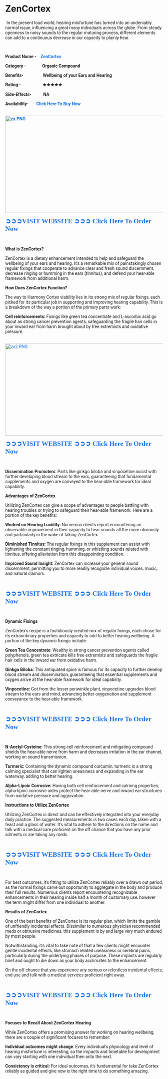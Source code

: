 # ZenCortex
<p>&nbsp;<span style="color: rgba(0, 0, 0, 0.87); font-family: Roboto, RobotoDraft, Helvetica, Arial, sans-serif; font-size: 14px;">In the present loud world, hearing misfortune has turned into an undeniably normal issue, influencing a great many individuals across the globe. From steady openness to noisy sounds to the regular maturing process, different elements can add to a continuous decrease in our capacity to plainly hear.</span></p><p style="-webkit-tap-highlight-color: transparent; color: rgba(0, 0, 0, 0.87); font-family: Roboto, RobotoDraft, Helvetica, Arial, sans-serif; font-size: 14px; user-select: text !important;">&nbsp;</p><p style="-webkit-tap-highlight-color: transparent; color: rgba(0, 0, 0, 0.87); font-family: Roboto, RobotoDraft, Helvetica, Arial, sans-serif; font-size: 14px; user-select: text !important;"><b style="-webkit-tap-highlight-color: transparent; user-select: text !important;">Product Name -&nbsp; &nbsp;&nbsp;<a data-saferedirecturl="https://www.google.com/url?hl=en-US&amp;q=https://iherbpharma.com/rssw&amp;source=gmail&amp;ust=1721606436906000&amp;usg=AOvVaw3rV_MiFUNcgIa_AwWaneHy" href="https://iherbpharma.com/rssw" rel="nofollow" style="-webkit-tap-highlight-color: transparent; color: #1a73e8; text-decoration-line: none; user-select: text !important;" target="_blank">ZenCortex</a></b></p><p style="-webkit-tap-highlight-color: transparent; color: rgba(0, 0, 0, 0.87); font-family: Roboto, RobotoDraft, Helvetica, Arial, sans-serif; font-size: 14px; user-select: text !important;"><b style="-webkit-tap-highlight-color: transparent; user-select: text !important;">Category -&nbsp;&nbsp;&nbsp;&nbsp;&nbsp;&nbsp;&nbsp;&nbsp;&nbsp; &nbsp;&nbsp;&nbsp;&nbsp;&nbsp;Organic Compound</b></p><p style="-webkit-tap-highlight-color: transparent; color: rgba(0, 0, 0, 0.87); font-family: Roboto, RobotoDraft, Helvetica, Arial, sans-serif; font-size: 14px; user-select: text !important;"><b style="-webkit-tap-highlight-color: transparent; user-select: text !important;">Benefits-&nbsp;&nbsp;&nbsp;&nbsp;&nbsp;&nbsp;&nbsp; &nbsp;&nbsp;&nbsp;&nbsp;&nbsp;&nbsp;&nbsp;&nbsp;&nbsp;&nbsp;Wellbeing of your Ears and Hearing</b></p><p style="-webkit-tap-highlight-color: transparent; color: rgba(0, 0, 0, 0.87); font-family: Roboto, RobotoDraft, Helvetica, Arial, sans-serif; font-size: 14px; user-select: text !important;"><b style="-webkit-tap-highlight-color: transparent; user-select: text !important;">Rating -&nbsp;&nbsp;&nbsp;&nbsp;&nbsp;&nbsp;&nbsp;&nbsp;&nbsp;&nbsp;&nbsp; &nbsp;&nbsp;&nbsp;&nbsp;&nbsp;&nbsp;&nbsp;&nbsp;</b><b style="-webkit-tap-highlight-color: transparent; user-select: text !important;"><span lang="EN-US" style="-webkit-tap-highlight-color: transparent; font-family: &quot;MS Mincho&quot;; user-select: text !important;">★★★★★</span></b></p><p style="-webkit-tap-highlight-color: transparent; color: rgba(0, 0, 0, 0.87); font-family: Roboto, RobotoDraft, Helvetica, Arial, sans-serif; font-size: 14px; user-select: text !important;"><b style="-webkit-tap-highlight-color: transparent; user-select: text !important;">Side-Effects-&nbsp;&nbsp;&nbsp;&nbsp;&nbsp;&nbsp;&nbsp;&nbsp; &nbsp;&nbsp;NA</b></p><p style="-webkit-tap-highlight-color: transparent; color: rgba(0, 0, 0, 0.87); font-family: Roboto, RobotoDraft, Helvetica, Arial, sans-serif; font-size: 14px; user-select: text !important;"><b style="-webkit-tap-highlight-color: transparent; user-select: text !important;">Availability-&nbsp;&nbsp;&nbsp;&nbsp;&nbsp;&nbsp;&nbsp;<a data-saferedirecturl="https://www.google.com/url?hl=en-US&amp;q=https://iherbpharma.com/rssw&amp;source=gmail&amp;ust=1721606436906000&amp;usg=AOvVaw3rV_MiFUNcgIa_AwWaneHy" href="https://iherbpharma.com/rssw" rel="nofollow" style="-webkit-tap-highlight-color: transparent; color: #1a73e8; text-decoration-line: none; user-select: text !important;" target="_blank">Click Here To Buy Now</a></b></p><p style="-webkit-tap-highlight-color: transparent; color: rgba(0, 0, 0, 0.87); font-family: Roboto, RobotoDraft, Helvetica, Arial, sans-serif; font-size: 14px; user-select: text !important;"><b style="-webkit-tap-highlight-color: transparent; user-select: text !important;">&nbsp;<a data-saferedirecturl="https://www.google.com/url?hl=en-US&amp;q=https://iherbpharma.com/rssw&amp;source=gmail&amp;ust=1721606436906000&amp;usg=AOvVaw3rV_MiFUNcgIa_AwWaneHy" href="https://iherbpharma.com/rssw" rel="nofollow" style="-webkit-tap-highlight-color: transparent; color: #1a73e8; text-decoration-line: none; user-select: text !important;" target="_blank"><img alt="zx.PNG" data-iml="6904.600000023842" height="311px" src="https://groups.google.com/group/zencortex-offical/attach/ace9e2d294be/zx.PNG?part=0.1&amp;view=1" style="-webkit-tap-highlight-color: transparent; border: none; user-select: text !important;" width="523px" /></a></b></p><p style="-webkit-tap-highlight-color: transparent; color: rgba(0, 0, 0, 0.87); font-family: Roboto, RobotoDraft, Helvetica, Arial, sans-serif; font-size: 14px; user-select: text !important;"><b style="-webkit-tap-highlight-color: transparent; user-select: text !important;"><span style="-webkit-tap-highlight-color: transparent; font-family: &quot;MS Mincho&quot;; font-size: 16pt; line-height: 24.5333px; user-select: text !important;"><a data-saferedirecturl="https://www.google.com/url?hl=en-US&amp;q=https://iherbpharma.com/rssw&amp;source=gmail&amp;ust=1721606436906000&amp;usg=AOvVaw3rV_MiFUNcgIa_AwWaneHy" href="https://iherbpharma.com/rssw" rel="nofollow" style="-webkit-tap-highlight-color: transparent; color: #1a73e8; text-decoration-line: none; user-select: text !important;" target="_blank">➲➲➲<span style="-webkit-tap-highlight-color: transparent; font-family: Calibri, &quot;sans-serif&quot;; user-select: text !important;">VISIT WEBSITE&nbsp;</span>➲➲➲<span style="-webkit-tap-highlight-color: transparent; font-family: Calibri, &quot;sans-serif&quot;; user-select: text !important;">&nbsp;Click Here To Order Now</span></a></span></b><b style="-webkit-tap-highlight-color: transparent; user-select: text !important;"></b></p><p style="-webkit-tap-highlight-color: transparent; color: rgba(0, 0, 0, 0.87); font-family: Roboto, RobotoDraft, Helvetica, Arial, sans-serif; font-size: 14px; user-select: text !important;">&nbsp;</p><p style="-webkit-tap-highlight-color: transparent; color: rgba(0, 0, 0, 0.87); font-family: Roboto, RobotoDraft, Helvetica, Arial, sans-serif; font-size: 14px; user-select: text !important;"><b style="-webkit-tap-highlight-color: transparent; user-select: text !important;">What is ZenCortex?</b></p><p style="-webkit-tap-highlight-color: transparent; color: rgba(0, 0, 0, 0.87); font-family: Roboto, RobotoDraft, Helvetica, Arial, sans-serif; font-size: 14px; user-select: text !important;">ZenCortex is a dietary enhancement intended to help and safeguard the wellbeing of your ears and hearing. It's a remarkable mix of painstakingly chosen regular fixings that cooperate to advance clear and fresh sound discernment, decrease ringing or humming in the ears (tinnitus), and defend your hear-able framework from additional harm.</p><p style="-webkit-tap-highlight-color: transparent; color: rgba(0, 0, 0, 0.87); font-family: Roboto, RobotoDraft, Helvetica, Arial, sans-serif; font-size: 14px; user-select: text !important;"><b style="-webkit-tap-highlight-color: transparent; user-select: text !important;">How Does ZenCortex Function?</b></p><p style="-webkit-tap-highlight-color: transparent; color: rgba(0, 0, 0, 0.87); font-family: Roboto, RobotoDraft, Helvetica, Arial, sans-serif; font-size: 14px; user-select: text !important;">The way to Harmony Cortex viability lies in its strong mix of regular fixings, each picked for its particular job in supporting and improving hearing capability. This is a breakdown of the way a portion of the primary parts work:</p><p style="-webkit-tap-highlight-color: transparent; color: rgba(0, 0, 0, 0.87); font-family: Roboto, RobotoDraft, Helvetica, Arial, sans-serif; font-size: 14px; user-select: text !important;"><b style="-webkit-tap-highlight-color: transparent; user-select: text !important;">Cell reinforcements:</b>&nbsp;Fixings like green tea concentrate and L-ascorbic acid go about as strong cancer prevention agents, safeguarding the fragile hair cells in your inward ear from harm brought about by free extremists and oxidative pressure.</p><p style="-webkit-tap-highlight-color: transparent; color: rgba(0, 0, 0, 0.87); font-family: Roboto, RobotoDraft, Helvetica, Arial, sans-serif; font-size: 14px; user-select: text !important;">&nbsp;<a data-saferedirecturl="https://www.google.com/url?hl=en-US&amp;q=https://iherbpharma.com/rssw&amp;source=gmail&amp;ust=1721606436906000&amp;usg=AOvVaw3rV_MiFUNcgIa_AwWaneHy" href="https://iherbpharma.com/rssw" rel="nofollow" style="-webkit-tap-highlight-color: transparent; color: #1a73e8; text-decoration-line: none; user-select: text !important;" target="_blank"><img alt="zx2.PNG" data-iml="6898.100000023842" height="294px" src="https://groups.google.com/group/zencortex-offical/attach/ace9e2d294be/zx2.PNG?part=0.2&amp;view=1" style="-webkit-tap-highlight-color: transparent; border: none; user-select: text !important;" width="534px" /></a></p><p style="-webkit-tap-highlight-color: transparent; color: rgba(0, 0, 0, 0.87); font-family: Roboto, RobotoDraft, Helvetica, Arial, sans-serif; font-size: 14px; user-select: text !important;"><b style="-webkit-tap-highlight-color: transparent; user-select: text !important;"><span style="-webkit-tap-highlight-color: transparent; font-family: &quot;MS Mincho&quot;; font-size: 16pt; line-height: 24.5333px; user-select: text !important;"><a data-saferedirecturl="https://www.google.com/url?hl=en-US&amp;q=https://iherbpharma.com/rssw&amp;source=gmail&amp;ust=1721606436906000&amp;usg=AOvVaw3rV_MiFUNcgIa_AwWaneHy" href="https://iherbpharma.com/rssw" rel="nofollow" style="-webkit-tap-highlight-color: transparent; color: #1a73e8; text-decoration-line: none; user-select: text !important;" target="_blank">➲➲➲<span style="-webkit-tap-highlight-color: transparent; font-family: Calibri, &quot;sans-serif&quot;; user-select: text !important;">VISIT WEBSITE&nbsp;</span>➲➲➲<span style="-webkit-tap-highlight-color: transparent; font-family: Calibri, &quot;sans-serif&quot;; user-select: text !important;">&nbsp;Click Here To Order Now</span></a></span></b></p><p style="-webkit-tap-highlight-color: transparent; color: rgba(0, 0, 0, 0.87); font-family: Roboto, RobotoDraft, Helvetica, Arial, sans-serif; font-size: 14px; user-select: text !important;">&nbsp;</p><p style="-webkit-tap-highlight-color: transparent; color: rgba(0, 0, 0, 0.87); font-family: Roboto, RobotoDraft, Helvetica, Arial, sans-serif; font-size: 14px; user-select: text !important;"><b style="-webkit-tap-highlight-color: transparent; user-select: text !important;">Dissemination Promoters</b>: Parts like ginkgo biloba and vinpocetine assist with further developing blood stream to the ears, guaranteeing that fundamental supplements and oxygen are conveyed to the hear-able framework for ideal capability.</p><p style="-webkit-tap-highlight-color: transparent; color: rgba(0, 0, 0, 0.87); font-family: Roboto, RobotoDraft, Helvetica, Arial, sans-serif; font-size: 14px; user-select: text !important;"><b style="-webkit-tap-highlight-color: transparent; user-select: text !important;">Advantages of ZenCortex</b></p><p style="-webkit-tap-highlight-color: transparent; color: rgba(0, 0, 0, 0.87); font-family: Roboto, RobotoDraft, Helvetica, Arial, sans-serif; font-size: 14px; user-select: text !important;">Utilizing ZenCortex can give a scope of advantages to people battling with hearing troubles or trying to safeguard their hear-able framework. Here are a portion of the key benefits:</p><p style="-webkit-tap-highlight-color: transparent; color: rgba(0, 0, 0, 0.87); font-family: Roboto, RobotoDraft, Helvetica, Arial, sans-serif; font-size: 14px; user-select: text !important;"><b style="-webkit-tap-highlight-color: transparent; user-select: text !important;">Worked on Hearing Lucidity:</b>&nbsp;Numerous clients report encountering an observable improvement in their capacity to hear sounds all the more obviously and particularly in the wake of taking ZenCortex.</p><p style="-webkit-tap-highlight-color: transparent; color: rgba(0, 0, 0, 0.87); font-family: Roboto, RobotoDraft, Helvetica, Arial, sans-serif; font-size: 14px; user-select: text !important;"><b style="-webkit-tap-highlight-color: transparent; user-select: text !important;">Diminished Tinnitus:</b>&nbsp;The regular fixings in this supplement can assist with lightening the constant ringing, humming, or whistling sounds related with tinnitus, offering alleviation from this disappointing condition.</p><p style="-webkit-tap-highlight-color: transparent; color: rgba(0, 0, 0, 0.87); font-family: Roboto, RobotoDraft, Helvetica, Arial, sans-serif; font-size: 14px; user-select: text !important;"><b style="-webkit-tap-highlight-color: transparent; user-select: text !important;">Improved Sound Insight:</b>&nbsp;ZenCortex can increase your general sound discernment, permitting you to more readily recognize individual voices, music, and natural clamors.</p><p style="-webkit-tap-highlight-color: transparent; color: rgba(0, 0, 0, 0.87); font-family: Roboto, RobotoDraft, Helvetica, Arial, sans-serif; font-size: 14px; user-select: text !important;">&nbsp;</p><p style="-webkit-tap-highlight-color: transparent; color: rgba(0, 0, 0, 0.87); font-family: Roboto, RobotoDraft, Helvetica, Arial, sans-serif; font-size: 14px; user-select: text !important;"><b style="-webkit-tap-highlight-color: transparent; user-select: text !important;"><span style="-webkit-tap-highlight-color: transparent; font-family: &quot;MS Mincho&quot;; font-size: 16pt; line-height: 24.5333px; user-select: text !important;"><a data-saferedirecturl="https://www.google.com/url?hl=en-US&amp;q=https://iherbpharma.com/rssw&amp;source=gmail&amp;ust=1721606436906000&amp;usg=AOvVaw3rV_MiFUNcgIa_AwWaneHy" href="https://iherbpharma.com/rssw" rel="nofollow" style="-webkit-tap-highlight-color: transparent; color: #1a73e8; text-decoration-line: none; user-select: text !important;" target="_blank">➲➲➲<span style="-webkit-tap-highlight-color: transparent; font-family: Calibri, &quot;sans-serif&quot;; user-select: text !important;">VISIT WEBSITE&nbsp;</span>➲➲➲<span style="-webkit-tap-highlight-color: transparent; font-family: Calibri, &quot;sans-serif&quot;; user-select: text !important;">&nbsp;Click Here To Order Now</span></a></span></b></p><p style="-webkit-tap-highlight-color: transparent; color: rgba(0, 0, 0, 0.87); font-family: Roboto, RobotoDraft, Helvetica, Arial, sans-serif; font-size: 14px; user-select: text !important;">&nbsp;</p><p style="-webkit-tap-highlight-color: transparent; color: rgba(0, 0, 0, 0.87); font-family: Roboto, RobotoDraft, Helvetica, Arial, sans-serif; font-size: 14px; user-select: text !important;"><b style="-webkit-tap-highlight-color: transparent; user-select: text !important;">Dynamic Fixings</b></p><p style="-webkit-tap-highlight-color: transparent; color: rgba(0, 0, 0, 0.87); font-family: Roboto, RobotoDraft, Helvetica, Arial, sans-serif; font-size: 14px; user-select: text !important;">ZenCortex's recipe is a fastidiously created mix of regular fixings, each chose for its extraordinary properties and capacity to add to better hearing wellbeing. A portion of the key dynamic fixings include:</p><p style="-webkit-tap-highlight-color: transparent; color: rgba(0, 0, 0, 0.87); font-family: Roboto, RobotoDraft, Helvetica, Arial, sans-serif; font-size: 14px; user-select: text !important;"><b style="-webkit-tap-highlight-color: transparent; user-select: text !important;">Green Tea Concentrate</b>: Wealthy in strong cancer prevention agents called polyphenols, green tea extricate kills free extremists and safeguards the fragile hair cells in the inward ear from oxidative harm.</p><p style="-webkit-tap-highlight-color: transparent; color: rgba(0, 0, 0, 0.87); font-family: Roboto, RobotoDraft, Helvetica, Arial, sans-serif; font-size: 14px; user-select: text !important;"><b style="-webkit-tap-highlight-color: transparent; user-select: text !important;">Ginkgo Biloba:</b>&nbsp;This antiquated spice is famous for its capacity to further develop blood stream and dissemination, guaranteeing that essential supplements and oxygen arrive at the hear-able framework for ideal capability.</p><p style="-webkit-tap-highlight-color: transparent; color: rgba(0, 0, 0, 0.87); font-family: Roboto, RobotoDraft, Helvetica, Arial, sans-serif; font-size: 14px; user-select: text !important;"><b style="-webkit-tap-highlight-color: transparent; user-select: text !important;">Vinpocetine:</b>&nbsp;Got from the lesser periwinkle plant, vinpocetine upgrades blood stream to the ears and mind, advancing better oxygenation and supplement conveyance to the hear-able framework.</p><p style="-webkit-tap-highlight-color: transparent; color: rgba(0, 0, 0, 0.87); font-family: Roboto, RobotoDraft, Helvetica, Arial, sans-serif; font-size: 14px; user-select: text !important;">&nbsp;</p><p style="-webkit-tap-highlight-color: transparent; color: rgba(0, 0, 0, 0.87); font-family: Roboto, RobotoDraft, Helvetica, Arial, sans-serif; font-size: 14px; user-select: text !important;"><b style="-webkit-tap-highlight-color: transparent; user-select: text !important;"><span style="-webkit-tap-highlight-color: transparent; font-family: &quot;MS Mincho&quot;; font-size: 16pt; line-height: 24.5333px; user-select: text !important;"><a data-saferedirecturl="https://www.google.com/url?hl=en-US&amp;q=https://iherbpharma.com/rssw&amp;source=gmail&amp;ust=1721606436906000&amp;usg=AOvVaw3rV_MiFUNcgIa_AwWaneHy" href="https://iherbpharma.com/rssw" rel="nofollow" style="-webkit-tap-highlight-color: transparent; color: #1a73e8; text-decoration-line: none; user-select: text !important;" target="_blank">➲➲➲<span style="-webkit-tap-highlight-color: transparent; font-family: Calibri, &quot;sans-serif&quot;; user-select: text !important;">VISIT WEBSITE&nbsp;</span>➲➲➲<span style="-webkit-tap-highlight-color: transparent; font-family: Calibri, &quot;sans-serif&quot;; user-select: text !important;">&nbsp;Click Here To Order Now</span></a></span></b></p><p style="-webkit-tap-highlight-color: transparent; color: rgba(0, 0, 0, 0.87); font-family: Roboto, RobotoDraft, Helvetica, Arial, sans-serif; font-size: 14px; user-select: text !important;">&nbsp;</p><p style="-webkit-tap-highlight-color: transparent; color: rgba(0, 0, 0, 0.87); font-family: Roboto, RobotoDraft, Helvetica, Arial, sans-serif; font-size: 14px; user-select: text !important;"><b style="-webkit-tap-highlight-color: transparent; user-select: text !important;">N-Acetyl-Cysteine:</b>&nbsp;This strong cell reinforcement and mitigating compound shields the hear-able nerve from harm and decreases irritation in the ear channel, working on sound transmission.</p><p style="-webkit-tap-highlight-color: transparent; color: rgba(0, 0, 0, 0.87); font-family: Roboto, RobotoDraft, Helvetica, Arial, sans-serif; font-size: 14px; user-select: text !important;"><b style="-webkit-tap-highlight-color: transparent; user-select: text !important;">Turmeric:</b>&nbsp;Containing the dynamic compound curcumin, turmeric is a strong calming specialist that can lighten uneasiness and expanding in the ear waterway, adding to better hearing.</p><p style="-webkit-tap-highlight-color: transparent; color: rgba(0, 0, 0, 0.87); font-family: Roboto, RobotoDraft, Helvetica, Arial, sans-serif; font-size: 14px; user-select: text !important;"><b style="-webkit-tap-highlight-color: transparent; user-select: text !important;">Alpha-Lipoic Corrosive:</b>&nbsp;Having both cell reinforcement and calming properties, alpha-lipoic corrosive aides protect the hear-able nerve and inward ear structures from oxidative pressure and aggravation.</p><p style="-webkit-tap-highlight-color: transparent; color: rgba(0, 0, 0, 0.87); font-family: Roboto, RobotoDraft, Helvetica, Arial, sans-serif; font-size: 14px; user-select: text !important;"><b style="-webkit-tap-highlight-color: transparent; user-select: text !important;">Instructions to Utilize ZenCortex</b></p><p style="-webkit-tap-highlight-color: transparent; color: rgba(0, 0, 0, 0.87); font-family: Roboto, RobotoDraft, Helvetica, Arial, sans-serif; font-size: 14px; user-select: text !important;">Utilizing ZenCortex is direct and can be effectively integrated into your everyday daily practice. The suggested measurements is two cases each day, taken with a feast and a glass of water. It's vital to adhere to the directions on the name and talk with a medical care proficient on the off chance that you have any prior ailments or are taking any meds.</p><p style="-webkit-tap-highlight-color: transparent; color: rgba(0, 0, 0, 0.87); font-family: Roboto, RobotoDraft, Helvetica, Arial, sans-serif; font-size: 14px; user-select: text !important;">&nbsp;</p><p style="-webkit-tap-highlight-color: transparent; color: rgba(0, 0, 0, 0.87); font-family: Roboto, RobotoDraft, Helvetica, Arial, sans-serif; font-size: 14px; user-select: text !important;"><b style="-webkit-tap-highlight-color: transparent; user-select: text !important;"><span style="-webkit-tap-highlight-color: transparent; font-family: &quot;MS Mincho&quot;; font-size: 16pt; line-height: 24.5333px; user-select: text !important;"><a data-saferedirecturl="https://www.google.com/url?hl=en-US&amp;q=https://iherbpharma.com/rssw&amp;source=gmail&amp;ust=1721606436906000&amp;usg=AOvVaw3rV_MiFUNcgIa_AwWaneHy" href="https://iherbpharma.com/rssw" rel="nofollow" style="-webkit-tap-highlight-color: transparent; color: #1a73e8; text-decoration-line: none; user-select: text !important;" target="_blank">➲➲➲<span style="-webkit-tap-highlight-color: transparent; font-family: Calibri, &quot;sans-serif&quot;; user-select: text !important;">VISIT WEBSITE&nbsp;</span>➲➲➲<span style="-webkit-tap-highlight-color: transparent; font-family: Calibri, &quot;sans-serif&quot;; user-select: text !important;">&nbsp;Click Here To Order Now</span></a></span></b></p><p style="-webkit-tap-highlight-color: transparent; color: rgba(0, 0, 0, 0.87); font-family: Roboto, RobotoDraft, Helvetica, Arial, sans-serif; font-size: 14px; user-select: text !important;">&nbsp;</p><p style="-webkit-tap-highlight-color: transparent; color: rgba(0, 0, 0, 0.87); font-family: Roboto, RobotoDraft, Helvetica, Arial, sans-serif; font-size: 14px; user-select: text !important;">For best outcomes, it's fitting to utilize ZenCortex reliably over a drawn out period, as the normal fixings carve out opportunity to aggregate in the body and produce their full results. Numerous clients report encountering recognizable enhancements in their hearing inside half a month of customary use, however the term might differ from one individual to another.</p><p style="-webkit-tap-highlight-color: transparent; color: rgba(0, 0, 0, 0.87); font-family: Roboto, RobotoDraft, Helvetica, Arial, sans-serif; font-size: 14px; user-select: text !important;"><b style="-webkit-tap-highlight-color: transparent; user-select: text !important;">Results of ZenCortex</b></p><p style="-webkit-tap-highlight-color: transparent; color: rgba(0, 0, 0, 0.87); font-family: Roboto, RobotoDraft, Helvetica, Arial, sans-serif; font-size: 14px; user-select: text !important;">One of the best benefits of ZenCortex is its regular plan, which limits the gamble of unfriendly incidental effects. Dissimilar to numerous physician recommended meds or obtrusive medicines, this supplement is by and large very much endured by most people.</p><p style="-webkit-tap-highlight-color: transparent; color: rgba(0, 0, 0, 0.87); font-family: Roboto, RobotoDraft, Helvetica, Arial, sans-serif; font-size: 14px; user-select: text !important;">Notwithstanding, it's vital to take note of that a few clients might encounter gentle incidental effects, like stomach related uneasiness or cerebral pains, particularly during the underlying phases of purpose. These impacts are regularly brief and ought to die down as your body acclimates to the enhancement.</p><p style="-webkit-tap-highlight-color: transparent; color: rgba(0, 0, 0, 0.87); font-family: Roboto, RobotoDraft, Helvetica, Arial, sans-serif; font-size: 14px; user-select: text !important;">On the off chance that you experience any serious or relentless incidental effects, end use and talk with a medical services proficient right away.</p><p style="-webkit-tap-highlight-color: transparent; color: rgba(0, 0, 0, 0.87); font-family: Roboto, RobotoDraft, Helvetica, Arial, sans-serif; font-size: 14px; user-select: text !important;">&nbsp;</p><p style="-webkit-tap-highlight-color: transparent; color: rgba(0, 0, 0, 0.87); font-family: Roboto, RobotoDraft, Helvetica, Arial, sans-serif; font-size: 14px; user-select: text !important;"><b style="-webkit-tap-highlight-color: transparent; user-select: text !important;"><span style="-webkit-tap-highlight-color: transparent; font-family: &quot;MS Mincho&quot;; font-size: 16pt; line-height: 24.5333px; user-select: text !important;"><a data-saferedirecturl="https://www.google.com/url?hl=en-US&amp;q=https://iherbpharma.com/rssw&amp;source=gmail&amp;ust=1721606436907000&amp;usg=AOvVaw3wOnar6OhLwas-PeSPCfoH" href="https://iherbpharma.com/rssw" rel="nofollow" style="-webkit-tap-highlight-color: transparent; color: #1a73e8; text-decoration-line: none; user-select: text !important;" target="_blank">➲➲➲<span style="-webkit-tap-highlight-color: transparent; font-family: Calibri, &quot;sans-serif&quot;; user-select: text !important;">VISIT WEBSITE&nbsp;</span>➲➲➲<span style="-webkit-tap-highlight-color: transparent; font-family: Calibri, &quot;sans-serif&quot;; user-select: text !important;">&nbsp;Click Here To Order Now</span></a></span></b></p><p style="-webkit-tap-highlight-color: transparent; color: rgba(0, 0, 0, 0.87); font-family: Roboto, RobotoDraft, Helvetica, Arial, sans-serif; font-size: 14px; user-select: text !important;">&nbsp;</p><p style="-webkit-tap-highlight-color: transparent; color: rgba(0, 0, 0, 0.87); font-family: Roboto, RobotoDraft, Helvetica, Arial, sans-serif; font-size: 14px; user-select: text !important;"><b style="-webkit-tap-highlight-color: transparent; user-select: text !important;">Focuses to Recall About ZenCortex Hearing</b></p><p style="-webkit-tap-highlight-color: transparent; color: rgba(0, 0, 0, 0.87); font-family: Roboto, RobotoDraft, Helvetica, Arial, sans-serif; font-size: 14px; user-select: text !important;">While ZenCortex offers a promising answer for working on hearing wellbeing, there are a couple of significant focuses to remember:</p><p style="-webkit-tap-highlight-color: transparent; color: rgba(0, 0, 0, 0.87); font-family: Roboto, RobotoDraft, Helvetica, Arial, sans-serif; font-size: 14px; user-select: text !important;"><b style="-webkit-tap-highlight-color: transparent; user-select: text !important;">Individual outcomes might change</b>: Every individual's physiology and level of hearing misfortune is interesting, so the impacts and timetable for development can vary starting with one individual then onto the next.</p><p style="-webkit-tap-highlight-color: transparent; color: rgba(0, 0, 0, 0.87); font-family: Roboto, RobotoDraft, Helvetica, Arial, sans-serif; font-size: 14px; user-select: text !important;"><b style="-webkit-tap-highlight-color: transparent; user-select: text !important;">Consistency is critical:</b>&nbsp;For ideal outcomes, it's fundamental for take ZenCortex reliably as guided and give now is the right time to do something amazing.</p>
